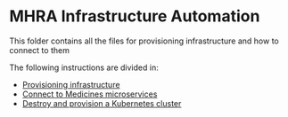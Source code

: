 # MHRA Infrastructure Automation

This folder contains all the files for provisioning infrastructure and how to connect to them

The following instructions are divided in:

- [Provisioning infrastructure](./docs/infrastructure.md)
- [Connect to Medicines microservices](./docs/kubernetes.md)
- [Destroy and provision a Kubernetes cluster](./docs/destroy-provision-aks)
